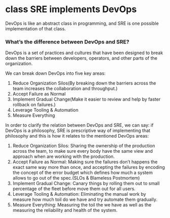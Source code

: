 # class SRE implements DevOps

DevOps is like an abstract class in programming, and SRE is one possible implementation of that class.

### What’s the difference between DevOps and SRE?

DevOps is a set of practices and cultures that have been designed to break down the barriers between developers, operators, and other parts of the organization.

We can break down DevOps into five key areas:

1. Reduce Organization Silos(By breaking down the barriers across the team increases the collaboration and throughput.)
2. Accept Failure as Normal
3. Implement Gradual Change(Make it easier to review and help by faster rollback on failures.)
4. Leverage Tooling & Automation
5. Measure Everything

In order to clarify the relation between DevOps and SRE, we can say: if DevOps is a philosophy, SRE is prescriptive way of implementing that philosophy and this is how it relates to the mentioned DevOps areas:

1. Reduce Organization Silos: Sharing the ownership of the production across the team, to make sure every body have the same view and approach when are working with the production.
2. Accept Failure as Normal: Making sure the failures don’t happens the exact same way more than once, and accepting the failures by encoding the concept of the error budget which defines how much a system allows to go out of the spec.(SLOs & Blameless Postmortem)
3. Implement Gradual Change: Canary things by rolling them out to small percentage of the fleet before move them out for all users.
4. Leverage Tooling & Automation: Eliminating the manual work by measure how much toil do we have and try automate them gradually.
5. Measure Everything: Measuring the toil the we have as well as the measuring the reliability and health of the system.
